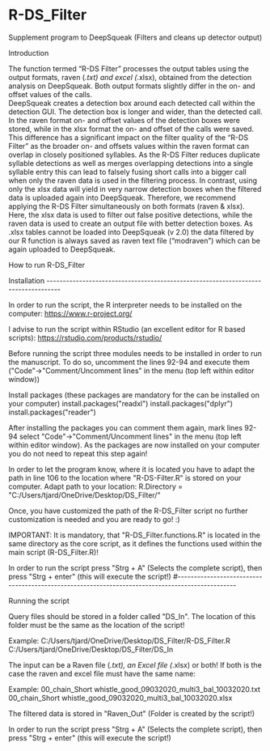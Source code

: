 # R-DS_Filter
Supplement program to DeepSqueak (Filters and cleans up detector output)


Introduction

The function termed “R-DS Filter” processes the output tables using the output formats, raven (*.txt) and excel (*.xlsx), 
obtained from the detection analysis on DeepSqueak. Both output formats slightly differ in the on- and offset values of the calls.  
DeepSqueak creates a detection box around each detected call within the detection GUI. The detection box is longer and wider, than 
the detected call. In the raven format on- and offset values of the detection boxes were stored, while in the xlsx format the on- 
and offset of the calls were saved. This difference has a significant impact on the filter quality of the “R-DS Filter” as the 
broader on- and offsets values within the raven format can overlap in closely positioned syllables. As the R-DS Filter reduces 
duplicate syllable detections as well as merges overlapping detections into a single syllable entry this can lead to falsely fusing 
short calls into a bigger call when only the raven data is used in the filtering process. In contrast, using only the xlsx data will 
yield in very narrow detection boxes when the filtered data is uploaded again into DeepSqueak. Therefore, we recommend applying 
the R-DS Filter simultaneously on both formats (raven & xlsx). Here, the xlsx data is used to filter out false positive detections, 
while the raven data is used to create an output file with better detection boxes. As .xlsx tables cannot be loaded into DeepSqueak (v 2.0) 
the data filtered by our R function is always saved as raven text file (“modraven”) which can be again uploaded to DeepSqueak.

How to run R-DS_Filter

Installation ----------------------------------------------------------------------------------

 In order to run the script, the R interpreter needs to be installed on the computer:
 https://www.r-project.org/

 I advise to run the script within RStudio (an excellent editor for R based scripts):
 https://rstudio.com/products/rstudio/

 Before running the script three modules needs to be installed in order to run the manuscript.
 To do so, uncomment the lines 92-94 and execute them ("Code"->"Comment/Uncomment lines" 
 in the menu (top left within editor window))

 Install packages (these packages are mandatory for the can be installed on your computer)
 install.packages("readxl")
 install.packages("dplyr")
 install.packages("reader")

 After installing the packages you can comment them again, mark lines 92-94 select
 "Code"->"Comment/Uncomment lines" in the menu (top left within editor window).
 As the packages are now installed on your computer you do not need to repeat this step
 again!

 In order to let the program know, where it is located you have to adapt the path in line 106
 to the location where "R-DS-Filter.R" is stored on your computer.
 Adapt path to your location:
 R.Directory = "C:/Users/tjard/OneDrive/Desktop/DS_Filter/"

 Once, you have customized the path of the R-DS_Filter script no further
 customization is needed and you are ready to go! :)

 IMPORTANT: It is mandatory, that "R-DS_Filter.functions.R" is located in the 
 same directory as the core script, as it defines the functions used within the
 main script (R-DS_Filter.R)!

 In order to run the script press "Strg + A" (Selects the complete script),
 then press "Strg + enter" (this will execute the script!)
#------------------------------------------------------------------------------------------------

Running the script

Query files should be stored in a folder called "DS_In". The location of this 
folder must be the same as the location of the script!

Example: C:/Users/tjard/OneDrive/Desktop/DS_Filter/R-DS_Filter.R
         C:/Users/tjard/OneDrive/Desktop/DS_Filter/DS_In

The input can be a Raven file (*.txt), an Excel file (*.xlsx) or both!
If both is the case the raven and excel file must have the same name:

Example: 00_chain_Short whistle_good_09032020_multi3_bal_10032020.txt
	 00_chain_Short whistle_good_09032020_multi3_bal_10032020.xlsx


The filtered data is stored in "Raven_Out" (Folder is created by the script!)

In order to run the script press "Strg + A" (Selects the complete script),
then press "Strg + enter" (this will execute the script!)
